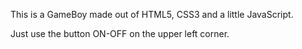 This is a GameBoy made out of HTML5, CSS3 and a little JavaScript.

Just use the button ON-OFF on the upper left corner.